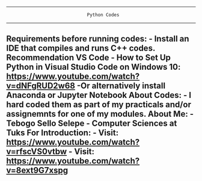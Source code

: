 -----------------------------------------------------------------------------------------
                                  Python Codes                               
-----------------------------------------------------------------------------------------
Requirements before running codes:
    - Install an IDE that compiles and runs C++ codes. Recommendation VS Code
    - How to Set Up Python in Visual Studio Code on Windows 10: https://www.youtube.com/watch?v=dNFgRUD2w68
    -Or alternatively install Anaconda or Jupyter Notebook
About Codes:
    - I hard coded them as part of my practicals and/or assignemnts for one of my modules.
About Me: 
    - Tebogo Sello Selepe
    - Computer Sciences at Tuks
For Introduction:
    - Visit: https://www.youtube.com/watch?v=rfscVS0vtbw
    - Visit: https://www.youtube.com/watch?v=8ext9G7xspg
-----------------------------------------------------------------------------------------
